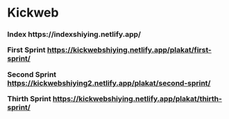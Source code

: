 # Kickweb

<h3>Index https://indexshiying.netlify.app/
  <br>
  
First Sprint
  https://kickwebshiying.netlify.app/plakat/first-sprint/

Second Sprint
  https://kickwebshiying2.netlify.app/plakat/second-sprint/
    
Thirth Sprint
  https://kickwebshiying.netlify.app/plakat/thirth-sprint/
